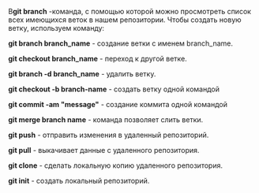 В**git branch** -команда, с помощью которой можно просмотреть список всех имеющихся веток в нашем репозитории. 
Чтобы создать новую ветку, используем команду:

**git branch branch_name** - создание ветки с именем branch_name. 

**git checkout branch_name** - переход к другой ветке.

**git branch -d branch_name** - удалить ветку.

**git checkout -b branch-name** - создать ветку одной командой

**git commit -am "message"** - создание коммита одной командой

**git merge branch name** - команда позволяет слить ветки.

**git push** - отправить изменения в удаленный репозиторий.

**git pull** - выкачивает данные с удаленного репозитория.

**git clone** - сделать локальную копию удаленного репозитория.

**git init** - создать локальный репозиторий.